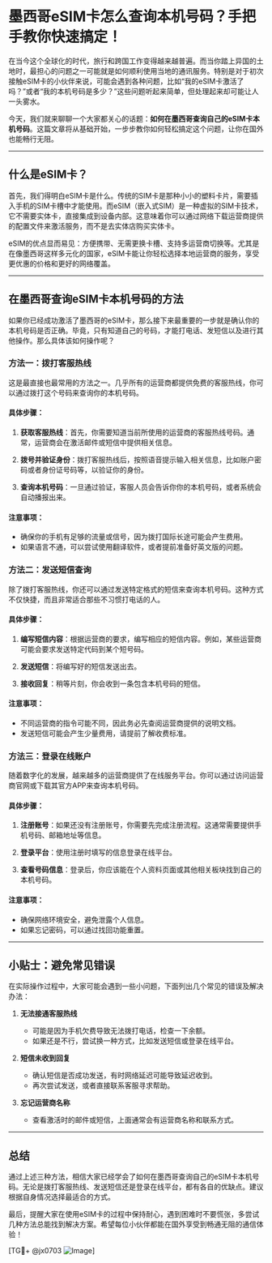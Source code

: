 # 墨西哥eSIM卡怎么查询本机号码？手把手教你快速搞定！

在当今这个全球化的时代，旅行和跨国工作变得越来越普遍。而当你踏上异国的土地时，最担心的问题之一可能就是如何顺利使用当地的通讯服务。特别是对于初次接触eSIM卡的小伙伴来说，可能会遇到各种问题，比如“我的eSIM卡激活了吗？”或者“我的本机号码是多少？”这些问题听起来简单，但处理起来却可能让人一头雾水。

今天，我们就来聊聊一个大家都关心的话题：**如何在墨西哥查询自己的eSIM卡本机号码**。这篇文章将从基础开始，一步步教你如何轻松搞定这个问题，让你在国外也能畅行无阻。

---

## 什么是eSIM卡？

首先，我们得明白eSIM卡是什么。传统的SIM卡是那种小小的塑料卡片，需要插入手机的SIM卡槽中才能使用。而eSIM（嵌入式SIM）是一种虚拟的SIM卡技术，它不需要实体卡，直接集成到设备内部。这意味着你可以通过网络下载运营商提供的配置文件来激活服务，而不是去实体店购买实体卡。

eSIM的优点显而易见：方便携带、无需更换卡槽、支持多运营商切换等。尤其是在像墨西哥这样多元化的国家，eSIM卡能让你轻松选择本地运营商的服务，享受更优惠的价格和更好的网络覆盖。

---

## 在墨西哥查询eSIM卡本机号码的方法

如果你已经成功激活了墨西哥的eSIM卡，那么接下来最重要的一步就是确认你的本机号码是否正确。毕竟，只有知道自己的号码，才能打电话、发短信以及进行其他操作。那么具体该如何操作呢？

### 方法一：拨打客服热线

这是最直接也最常用的方法之一。几乎所有的运营商都提供免费的客服热线，你可以通过拨打这个号码来查询你的本机号码。

#### 具体步骤：
1. **获取客服热线**：首先，你需要知道当前所使用的运营商的客服热线号码。通常，运营商会在激活邮件或短信中提供相关信息。
   
2. **拨号并验证身份**：拨打客服热线后，按照语音提示输入相关信息，比如账户密码或者身份证号码等，以验证你的身份。

3. **查询本机号码**：一旦通过验证，客服人员会告诉你你的本机号码，或者系统会自动播报出来。

#### 注意事项：
- 确保你的手机有足够的流量或信号，因为拨打国际长途可能会产生费用。
- 如果语言不通，可以尝试使用翻译软件，或者提前准备好英文版的问题。

### 方法二：发送短信查询

除了拨打客服热线，你还可以通过发送特定格式的短信来查询本机号码。这种方式不仅快捷，而且非常适合那些不习惯打电话的人。

#### 具体步骤：
1. **编写短信内容**：根据运营商的要求，编写相应的短信内容。例如，某些运营商可能会要求发送特定代码到某个短号码。

2. **发送短信**：将编写好的短信发送出去。

3. **接收回复**：稍等片刻，你会收到一条包含本机号码的短信。

#### 注意事项：
- 不同运营商的指令可能不同，因此务必先查阅运营商提供的说明文档。
- 发送短信可能会产生少量费用，请提前了解收费标准。

### 方法三：登录在线账户

随着数字化的发展，越来越多的运营商提供了在线服务平台。你可以通过访问运营商官网或下载其官方APP来查询本机号码。

#### 具体步骤：
1. **注册账号**：如果还没有注册账号，你需要先完成注册流程。这通常需要提供手机号码、邮箱地址等信息。

2. **登录平台**：使用注册时填写的信息登录在线平台。

3. **查看号码信息**：登录后，你应该能在个人资料页面或其他相关板块找到自己的本机号码。

#### 注意事项：
- 确保网络环境安全，避免泄露个人信息。
- 如果忘记密码，可以通过找回功能重置。

---

## 小贴士：避免常见错误

在实际操作过程中，大家可能会遇到一些小问题，下面列出几个常见的错误及解决办法：

1. **无法接通客服热线**  
   - 可能是因为手机欠费导致无法拨打电话，检查一下余额。
   - 如果还是不行，尝试换一种方式，比如发送短信或登录在线平台。

2. **短信未收到回复**  
   - 确认短信是否成功发送，有时网络延迟可能导致延迟收到。
   - 再次尝试发送，或者直接联系客服寻求帮助。

3. **忘记运营商名称**  
   - 查看激活时的邮件或短信，上面通常会有运营商名称和联系方式。

---

## 总结

通过上述三种方法，相信大家已经学会了如何在墨西哥查询自己的eSIM卡本机号码。无论是拨打客服热线、发送短信还是登录在线平台，都有各自的优缺点。建议根据自身情况选择最适合的方式。

最后，提醒大家在使用eSIM卡的过程中保持耐心，遇到困难时不要慌张，多尝试几种方法总能找到解决方案。希望每位小伙伴都能在国外享受到畅通无阻的通信体验！

[TG💪+ @jx0703 ![Image](https://github.com/user-attachments/assets/dbca1d08-cadb-493c-b0ec-ad6f7a83f270)]